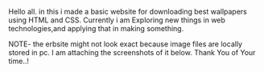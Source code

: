 Hello all.
  in this i made a basic website for downloading best wallpapers using HTML and CSS. Currently i am Exploring new things in web technologies,and applying that in making something.
  
  
  NOTE- the erbsite might not look exact because image files are locally stored in pc. I am attaching the screenshots of it below.
  Thank You of Your time..!
